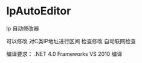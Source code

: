 IpAutoEditor
============

Ip 自动修改器


可以修改 对C类IP地址进行区间 检查修改 自动联网检查   

编译要求：
.NET 4.0 Frameworks
VS 2010 编译